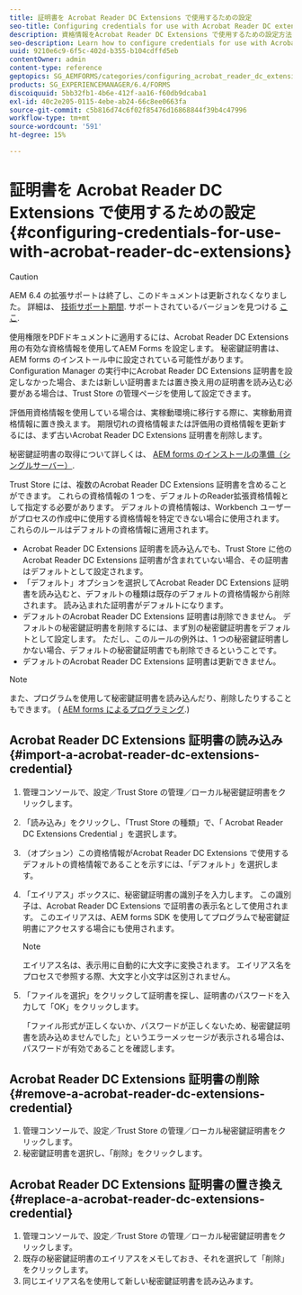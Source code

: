 ```yaml
---
title: 証明書を Acrobat Reader DC Extensions で使用するための設定
seo-title: Configuring credentials for use with Acrobat Reader DC extensions
description: 資格情報をAcrobat Reader DC Extensions で使用するための設定方法について説明します。
seo-description: Learn how to configure credentials for use with Acrobat Reader DC extensions.
uuid: 9210e6c9-6f5c-402d-b355-b104cdffd5eb
contentOwner: admin
content-type: reference
geptopics: SG_AEMFORMS/categories/configuring_acrobat_reader_dc_extensions
products: SG_EXPERIENCEMANAGER/6.4/FORMS
discoiquuid: 5bb32fb1-4b6e-412f-aa16-f60db9dcaba1
exl-id: 40c2e205-0115-4ebe-ab24-66c8ee0663fa
source-git-commit: c5b816d74c6f02f85476d16868844f39b4c47996
workflow-type: tm+mt
source-wordcount: '591'
ht-degree: 15%

---
```


# 証明書を Acrobat Reader DC Extensions で使用するための設定{#configuring-credentials-for-use-with-acrobat-reader-dc-extensions}

>[!CAUTION]
>
>AEM 6.4 の拡張サポートは終了し、このドキュメントは更新されなくなりました。 詳細は、 [技術サポート期間](https://helpx.adobe.com/jp/support/programs/eol-matrix.html). サポートされているバージョンを見つける [ここ](https://experienceleague.adobe.com/docs/?lang=ja).

使用権限をPDFドキュメントに適用するには、Acrobat Reader DC Extensions 用の有効な資格情報を使用してAEM Forms を設定します。 秘密鍵証明書は、AEM forms のインストール中に設定されている可能性があります。 Configuration Manager の実行中にAcrobat Reader DC Extensions 証明書を設定しなかった場合、または新しい証明書または置き換え用の証明書を読み込む必要がある場合は、Trust Store の管理ページを使用して設定できます。

評価用資格情報を使用している場合は、実稼動環境に移行する際に、実稼動用資格情報に置き換えます。 期限切れの資格情報または評価用の資格情報を更新するには、まず古いAcrobat Reader DC Extensions 証明書を削除します。

秘密鍵証明書の取得について詳しくは、 [AEM forms のインストールの準備（シングルサーバー）](https://www.adobe.com/go/learn_aemforms_prepareInstallsingle_63_jp).

Trust Store には、複数のAcrobat Reader DC Extensions 証明書を含めることができます。 これらの資格情報の 1 つを、デフォルトのReader拡張資格情報として指定する必要があります。 デフォルトの資格情報は、Workbench ユーザーがプロセスの作成中に使用する資格情報を特定できない場合に使用されます。 これらのルールはデフォルトの資格情報に適用されます。

* Acrobat Reader DC Extensions 証明書を読み込んでも、Trust Store に他のAcrobat Reader DC Extensions 証明書が含まれていない場合、その証明書はデフォルトとして設定されます。
* 「デフォルト」オプションを選択してAcrobat Reader DC Extensions 証明書を読み込むと、デフォルトの種類は既存のデフォルトの資格情報から削除されます。 読み込まれた証明書がデフォルトになります。
* デフォルトのAcrobat Reader DC Extensions 証明書は削除できません。 デフォルトの秘密鍵証明書を削除するには、まず別の秘密鍵証明書をデフォルトとして設定します。 ただし、このルールの例外は、1 つの秘密鍵証明書しかない場合、デフォルトの秘密鍵証明書でも削除できるということです。
* デフォルトのAcrobat Reader DC Extensions 証明書は更新できません。

>[!NOTE]
>
>また、プログラムを使用して秘密鍵証明書を読み込んだり、削除したりすることもできます。 ( [AEM forms によるプログラミング](https://www.adobe.com/go/learn_aemforms_programming_63_jp).)

## Acrobat Reader DC Extensions 証明書の読み込み {#import-a-acrobat-reader-dc-extensions-credential}

1. 管理コンソールで、設定／Trust Store の管理／ローカル秘密鍵証明書をクリックします。
1. 「読み込み」をクリックし、「Trust Store の種類」で、「 Acrobat Reader DC Extensions Credential 」を選択します。
1. （オプション）この資格情報がAcrobat Reader DC Extensions で使用するデフォルトの資格情報であることを示すには、「デフォルト」を選択します。
1. 「エイリアス」ボックスに、秘密鍵証明書の識別子を入力します。 この識別子は、Acrobat Reader DC Extensions で証明書の表示名として使用されます。 このエイリアスは、AEM forms SDK を使用してプログラムで秘密鍵証明書にアクセスする場合にも使用されます。

   >[!NOTE]
   >
   >エイリアス名は、表示用に自動的に大文字に変換されます。 エイリアス名をプロセスで参照する際、大文字と小文字は区別されません。

1. 「ファイルを選択」をクリックして証明書を探し、証明書のパスワードを入力して「OK」をクリックします。

   「ファイル形式が正しくないか、パスワードが正しくないため、秘密鍵証明書を読み込めませんでした」というエラーメッセージが表示される場合は、パスワードが有効であることを確認します。

## Acrobat Reader DC Extensions 証明書の削除 {#remove-a-acrobat-reader-dc-extensions-credential}

1. 管理コンソールで、設定／Trust Store の管理／ローカル秘密鍵証明書をクリックします。
1. 秘密鍵証明書を選択し、「削除」をクリックします。

## Acrobat Reader DC Extensions 証明書の置き換え {#replace-a-acrobat-reader-dc-extensions-credential}

1. 管理コンソールで、設定／Trust Store の管理／ローカル秘密鍵証明書をクリックします。
1. 既存の秘密鍵証明書のエイリアスをメモしておき、それを選択して「削除」をクリックします。
1. 同じエイリアス名を使用して新しい秘密鍵証明書を読み込みます。
